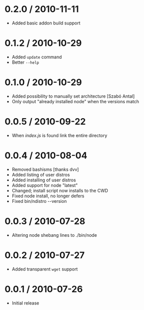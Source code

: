 
0.2.0 / 2010-11-11 
==================

  * Added basic addon build support

0.1.2 / 2010-10-29 
==================

  * Added `update` command
  * Better `--help`

0.1.0 / 2010-10-29 
==================

  * Added possibility to manually set architecture [Szabó Antal]
  * Only output "already installed node" when the versions match

0.0.5 / 2010-09-22 
==================

  * When _index.js_ is found link the entire directory

0.0.4 / 2010-08-04
==================

  * Removed bashisms [thanks dvv]
  * Added listing of user distros
  * Added installing of user distros
  * Added support for node "latest"
  * Changed; install script now installs to the CWD
  * Fixed node install, no longer defers
  * Fixed bin/ndistro --version

0.0.3 / 2010-07-28
==================

  * Altering node shebang lines to ./bin/node

0.0.2 / 2010-07-27
==================

  * Added transparent `wget` support


0.0.1 / 2010-07-26
==================

  * Initial release
